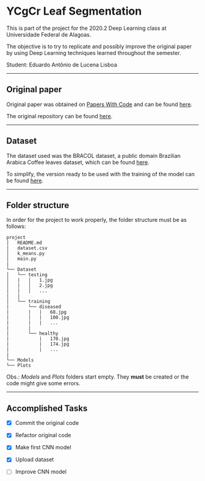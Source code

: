 # YCgCr Leaf Segmentation
This is part of the project for the 2020.2 Deep Learning class at Universidade Federal de Alagoas.

The objective is to try to replicate and possibly improve the original paper by using Deep Learning techniques learned throughout the semester.

Student: Eduardo Antônio de Lucena Lisboa

---
## Original paper
Original paper was obtained on [Papers With Code][pwc] and can be found [here][original_paper].

The original repository can be found [here][original_repository].

---
## Dataset
The dataset used was the BRACOL dataset, a public domain Brazilian Arabica Coffee leaves dataset, which can be found [here][BRACOL_dataset].

To simplify, the version ready to be used with the training of the model can be found [here][drive_dataset].

---
## Folder structure
In order for the project to work properly, the folder structure must be as follows:

```
project
│   README.md
|   dataset.csv
│   k_means.py   
│   main.py
|
└── Dataset
│   └── testing
│   |   │   1.jpg
│   |   │   2.jpg
│   |   │   ...
|   |
│   └── training
|       └── diseased
|       |   |   68.jpg
|       |   |   100.jpg
|       |   |   ...
|       |
|       └── healthy
|           |   170.jpg
|           |   174.jpg
|           |   ...
|
└── Models
└── Plots
```
Obs.: _Models_ and _Plots_ folders start empty. They **must** be created or the code might give some errors.

---

## Accomplished Tasks
- [X] Commit the original code
- [X] Refactor original code
- [X] Make first CNN model
- [X] Upload dataset
- [ ] Improve CNN model


[pwc]: https://paperswithcode.com
[original_paper]: https://paperswithcode.com/paper/a-smartphone-application-to-detection-and
[original_repository]: https://github.com/FrexG/ycgcr_leaf_segmentation
[BRACOL_dataset]: https://data.mendeley.com/datasets/yy2k5y8mxg/1
[drive_dataset]: https://drive.google.com/file/d/1-L_L6BWnu-1szQvsKBoMz18K64-_iAGV/view?usp=sharing
